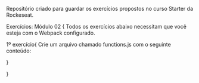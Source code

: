Repositório criado para guardar os exercícios propostos no curso Starter da Rockeseat.

Exercícios: Módulo 02
{
  Todos os exercícios abaixo necessitam que você esteja com o Webpack configurado.

  1º exercício{
    Crie um arquivo chamado functions.js com o seguinte conteúdo:
    
  }
  
}

